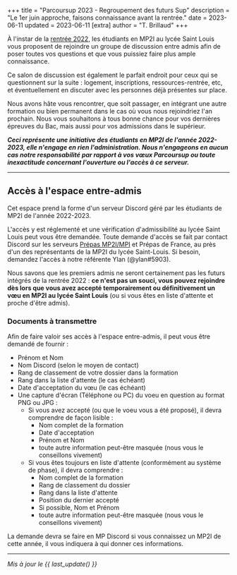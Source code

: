 +++
title = "Parcoursup 2023 - Regroupement des futurs Sup"
description = "Le 1er juin approche, faisons connaissance avant la rentrée."
date = 2023-06-11
updated = 2023-06-11
[extra]
author = "T. Brillaud"
+++

À l'instar de la [rentrée 2022](@/articles/regroupe-sups-pre-rentree.md), les étudiants en MP2I au lycée Saint Louis vous proposent de rejoindre un groupe de discussion entre admis afin de poser
toutes vos questions et que vous puissiez faire plus ample connaissance.

Ce salon de discussion est également le parfait endroit pour ceux qui se questionnent sur la suite : logement, inscriptions, ressources-rentrée, etc, et éventuellement en discuter avec les personnes déjà présentes sur place.

Nous avons hâte vous rencontrer, que soit passager, en intégrant une autre formation ou bien permanent dans le cas où vous nous rejoindriez l'an prochain.
Nous vous souhaitons à tous bonne chance pour vos dernières épreuves du Bac, mais aussi pour vos admissions dans le supérieur.

***Ceci représente une initiative des étudiants en MP2I de l'année 2022-2023, elle n'engage en rien l'administration. Nous n'engageons en aucun cas notre responsabilité par rapport à vos vœux Parcoursup ou toute inexactitude concernant l'ouverture ou l'accès à ce serveur.***

* * *

## Accès à l'espace entre-admis

Cet espace prend la forme d'un serveur Discord géré par les étudiants de MP2I de l'année 2022-2023.

L'accès y est réglementé et une vérification d'admissibilité au lycée Saint Louis peut vous être 
demandée. Toute demande d'accès se fait par contact Discord sur les serveurs [Prépas MP2I/MPI](https://prepas-mp2i.fr/contact/#discord)
et Prépas de France, au près d'un des représentants de la MP2I du lycée Saint-Louis. Si besoin, 
demandez l'accès à notre référente Ylan (@ylan#5903).

Nous savons que les premiers admis ne seront certainement pas les futurs intégrés de la rentrée 2022 : **ce n'est pas un souci, vous pouvez rejoindre dès lors que vous avez accepté temporairement ou définitivement un vœu en MP2I au lycée Saint Louis** (ou si vous êtes en liste d'attente et proche 
d'être admis).

### Documents à transmettre 

Afin de faire valoir ses accès à l'espace entre-admis, il peut vous être demandé de fournir : 
* Prénom et Nom
* Nom Discord (selon le moyen de contact)
* Rang de classement de votre dossier dans la formation
* Rang dans la liste d'attente (le cas échéant) 
* Date d'acceptation du vœu (le cas échéant)
* Une capture d'écran (Téléphone ou PC) du voeu en question au format PNG ou JPG : 
    * Si vous avez accepté (ou que le voeu vous a été proposé), il devra comprendre de façon lisible :
        - Nom complet de la formation
        - Date d'acceptation
        - Prénom et Nom
        - toute autre information peut-être masquée (nous vous le conseillons vivement)
    * Si vous êtes toujours en liste d'attente (conformément au système de phase), il devra comprendre :
        - Nom complet de la formation
        - Rang de classement du dossier
        - Rang dans la liste d'attente
        - Position du dernier accepté
        - Si possible, Nom et Prénom
        - toute autre information peut-être masquée (nous vous le conseillons vivement)

La demande devra se faire en MP Discord si vous connaissez un MP2I de cette année, il vous indiquera à qui donner ces informations.

* * *

*Mis à jour le {{ last_update() }}*

